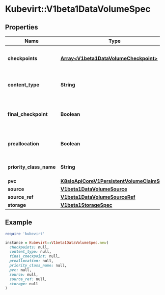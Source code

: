 # Kubevirt::V1beta1DataVolumeSpec

## Properties

| Name | Type | Description | Notes |
| ---- | ---- | ----------- | ----- |
| **checkpoints** | [**Array&lt;V1beta1DataVolumeCheckpoint&gt;**](V1beta1DataVolumeCheckpoint.md) | Checkpoints is a list of DataVolumeCheckpoints, representing stages in a multistage import. | [optional] |
| **content_type** | **String** | DataVolumeContentType options: \&quot;kubevirt\&quot;, \&quot;archive\&quot; | [optional] |
| **final_checkpoint** | **Boolean** | FinalCheckpoint indicates whether the current DataVolumeCheckpoint is the final checkpoint. | [optional] |
| **preallocation** | **Boolean** | Preallocation controls whether storage for DataVolumes should be allocated in advance. | [optional] |
| **priority_class_name** | **String** | PriorityClassName for Importer, Cloner and Uploader pod | [optional] |
| **pvc** | [**K8sIoApiCoreV1PersistentVolumeClaimSpec**](K8sIoApiCoreV1PersistentVolumeClaimSpec.md) |  | [optional] |
| **source** | [**V1beta1DataVolumeSource**](V1beta1DataVolumeSource.md) |  | [optional] |
| **source_ref** | [**V1beta1DataVolumeSourceRef**](V1beta1DataVolumeSourceRef.md) |  | [optional] |
| **storage** | [**V1beta1StorageSpec**](V1beta1StorageSpec.md) |  | [optional] |

## Example

```ruby
require 'kubevirt'

instance = Kubevirt::V1beta1DataVolumeSpec.new(
  checkpoints: null,
  content_type: null,
  final_checkpoint: null,
  preallocation: null,
  priority_class_name: null,
  pvc: null,
  source: null,
  source_ref: null,
  storage: null
)
```

